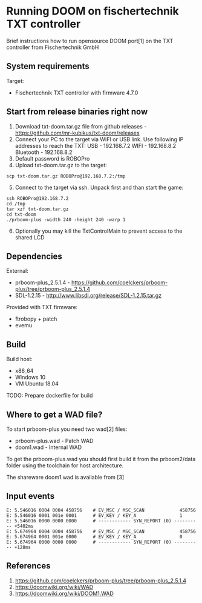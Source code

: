 # Running DOOM on fischertechnik TXT controller
Brief instructions how to run opensource DOOM port[1] on the TXT controller from Fischertechnik GmbH


## System requirements
Target:
- Fischertechnik TXT controller with firmware 4.7.0


## Start from release binaries right now
1. Download txt-doom.tar.gz file from github releases - https://github.com/mr-kubikus/txt-doom/releases
2. Connect your PC to the target via WIFI or USB link. Use following IP addresses to reach the TXT:
    USB       - 192.168.7.2
    WIFI      - 192.168.8.2
    Bluetooth - 192.168.8.2
3. Default password is ROBOPro
4. Upload txt-doom.tar.gz to the target:
~~~
scp txt-doom.tar.gz ROBOPro@192.168.7.2:/tmp
~~~
5. Connect to the target via ssh. Unpack first and than start the game:
~~~
ssh ROBOPro@192.168.7.2
cd /tmp
tar xzf txt-doom.tar.gz
cd txt-doom
./prboom-plus -width 240 -height 240 -warp 1
~~~
6. Optionally you may kill the TxtControlMain to prevent access to the shared LCD


## Dependencies
External:
- prboom-plus_2.5.1.4 - https://github.com/coelckers/prboom-plus/tree/prboom-plus_2.5.1.4
- SDL-1.2.15 - http://www.libsdl.org/release/SDL-1.2.15.tar.gz

Provided with TXT firmware:
- ftrobopy + patch
- evemu


## Build
Build host:
- x86_64
- Windows 10
- VM Ubuntu 18.04

TODO: Prepare dockerfile for build


## Where to get a WAD file?
To start prboom-plus you need two wad[2] files:
* prboom-plus.wad - Patch WAD
* doom1.wad - Internal WAD

To get the prboom-plus.wad you should first build it from the prboom2/data folder 
using the toolchain for host architecture.

The shareware doom1.wad is available from [3]


## Input events
~~~
E: 5.546016 0004 0004 458756    # EV_MSC / MSC_SCAN             458756
E: 5.546016 0001 001e 0001      # EV_KEY / KEY_A                1
E: 5.546016 0000 0000 0000      # ------------ SYN_REPORT (0) ---------- +5402ms
E: 5.674964 0004 0004 458756    # EV_MSC / MSC_SCAN             458756
E: 5.674964 0001 001e 0000      # EV_KEY / KEY_A                0
E: 5.674964 0000 0000 0000      # ------------ SYN_REPORT (0) ---------- +128ms
~~~


## References
1. https://github.com/coelckers/prboom-plus/tree/prboom-plus_2.5.1.4
2. https://doomwiki.org/wiki/WAD
3. https://doomwiki.org/wiki/DOOM1.WAD
